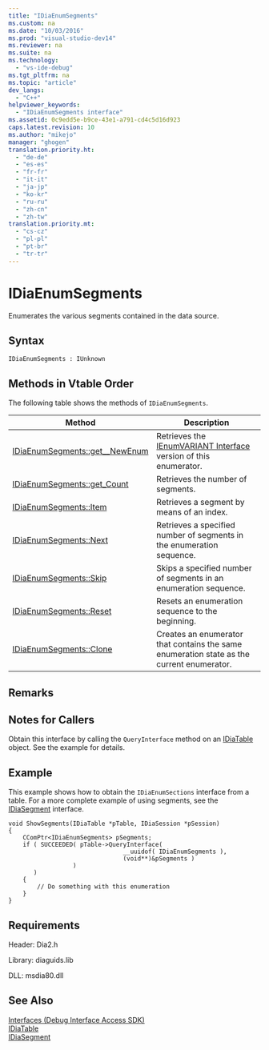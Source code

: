 ```yaml
---
title: "IDiaEnumSegments"
ms.custom: na
ms.date: "10/03/2016"
ms.prod: "visual-studio-dev14"
ms.reviewer: na
ms.suite: na
ms.technology: 
  - "vs-ide-debug"
ms.tgt_pltfrm: na
ms.topic: "article"
dev_langs: 
  - "C++"
helpviewer_keywords: 
  - "IDiaEnumSegments interface"
ms.assetid: 0c9edd5e-b9ce-43e1-a791-cd4c5d16d923
caps.latest.revision: 10
ms.author: "mikejo"
manager: "ghogen"
translation.priority.ht: 
  - "de-de"
  - "es-es"
  - "fr-fr"
  - "it-it"
  - "ja-jp"
  - "ko-kr"
  - "ru-ru"
  - "zh-cn"
  - "zh-tw"
translation.priority.mt: 
  - "cs-cz"
  - "pl-pl"
  - "pt-br"
  - "tr-tr"
---
```

# IDiaEnumSegments
Enumerates the various segments contained in the data source.  
  
## Syntax  
  
```  
IDiaEnumSegments : IUnknown  
```  
  
## Methods in Vtable Order  
 The following table shows the methods of `IDiaEnumSegments`.  
  
|Method|Description|  
|------------|-----------------|  
|[IDiaEnumSegments::get__NewEnum](../debugger/idiaenumsegments--get__newenum.md)|Retrieves the [IEnumVARIANT Interface](assetId:///139e3c93-faef-4003-9079-e0e94494db3e) version of this enumerator.|  
|[IDiaEnumSegments::get_Count](../debugger/idiaenumsegments--get_count.md)|Retrieves the number of segments.|  
|[IDiaEnumSegments::Item](../debugger/idiaenumsegments--item.md)|Retrieves a segment by means of an index.|  
|[IDiaEnumSegments::Next](../debugger/idiaenumsegments--next.md)|Retrieves a specified number of segments in the enumeration sequence.|  
|[IDiaEnumSegments::Skip](../debugger/idiaenumsegments--skip.md)|Skips a specified number of segments in an enumeration sequence.|  
|[IDiaEnumSegments::Reset](../debugger/idiaenumsegments--reset.md)|Resets an enumeration sequence to the beginning.|  
|[IDiaEnumSegments::Clone](../debugger/idiaenumsegments--clone.md)|Creates an enumerator that contains the same enumeration state as the current enumerator.|  
  
## Remarks  
  
## Notes for Callers  
 Obtain this interface by calling the `QueryInterface` method on an [IDiaTable](../debugger/idiatable.md) object. See the example for details.  
  
## Example  
 This example shows how to obtain the `IDiaEnumSections` interface from a table. For a more complete example of using segments, see the [IDiaSegment](../debugger/idiasegment.md) interface.  
  
```cpp#  
void ShowSegments(IDiaTable *pTable, IDiaSession *pSession)  
{  
    CComPtr<IDiaEnumSegments> pSegments;  
    if ( SUCCEEDED( pTable->QueryInterface(  
                                __uuidof( IDiaEnumSegments ),  
                                (void**)&pSegments )  
                  )  
       )  
    {  
        // Do something with this enumeration  
    }  
}  
```  
  
## Requirements  
 Header: Dia2.h  
  
 Library: diaguids.lib  
  
 DLL: msdia80.dll  
  
## See Also  
 [Interfaces (Debug Interface Access SDK)](../debugger/interfaces--debug-interface-access-sdk-.md)   
 [IDiaTable](../debugger/idiatable.md)   
 [IDiaSegment](../debugger/idiasegment.md)